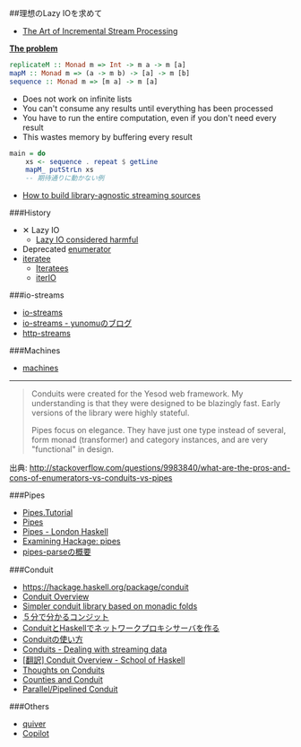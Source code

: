 ##理想のLazy IOを求めて
* [The Art of Incremental Stream Processing](http://mth.io/talks/streams/)

[**The problem**](http://www.scs.stanford.edu/14sp-cs240h/slides/pipes-slides.html#(3))

```haskell
replicateM :: Monad m => Int -> m a -> m [a]
mapM :: Monad m => (a -> m b) -> [a] -> m [b]
sequence :: Monad m => [m a] -> m [a]
```

* Does not work on infinite lists
* You can't consume any results until everything has been processed
* You have to run the entire computation, even if you don't need every result
* This wastes memory by buffering every result

```haskell
main = do
    xs <- sequence . repeat $ getLine
    mapM_ putStrLn xs
    -- 期待通りに動かない例
```

* [How to build library-agnostic streaming sources](http://www.haskellforall.com/2014/11/how-to-build-library-agnostic-streaming.html)

###History
* ✕ Lazy IO
    * [Lazy IO considered harmful](https://sites.google.com/site/haskell/notes/lazy-io-considered-harmful-way-to-go-left-fold-enumerator)
* Deprecated [enumerator](https://hackage.haskell.org/package/enumerator)
* [iteratee](https://hackage.haskell.org/package/iteratee)
    * [Iteratees](https://ro-che.info/ccc/15)
    * [iterIO](https://hackage.haskell.org/package/iterIO)

###io-streams
* [io-streams](http://hackage.haskell.org/package/io-streams)
* [io-streams - yunomuのブログ](http://yunomu.hatenablog.jp/entry/2013/09/22/160859)
* [http-streams](https://hackage.haskell.org/package/http-streams)

###Machines
* [machines](http://hackage.haskell.org/package/machines)

----

> Conduits were created for the Yesod web framework. My understanding is that they were designed to be blazingly fast. Early versions of the library were highly stateful.
> 
> Pipes focus on elegance. They have just one type instead of several, form monad (transformer) and category instances, and are very "functional" in design.

出典: <http://stackoverflow.com/questions/9983840/what-are-the-pros-and-cons-of-enumerators-vs-conduits-vs-pipes>

###Pipes
* [Pipes.Tutorial](https://hackage.haskell.org/package/pipes/docs/Pipes-Tutorial.html)
* [Pipes](http://www.scs.stanford.edu/14sp-cs240h/slides/pipes-slides.html)
* [Pipes - London Haskell](https://www.youtube.com/watch?v=2jdJGdA7AYs)
* [Examining Hackage: pipes](http://jozefg.bitbucket.org/posts/2015-06-01-pipes.html)
* [pipes-parseの概要](http://qiita.com/hiratara/items/88ffab011f6e93a88f64)

###Conduit
* <https://hackage.haskell.org/package/conduit>
* [Conduit Overview](https://www.fpcomplete.com/user/snoyberg/library-documentation/conduit-overview)
* [Simpler conduit library based on monadic folds](http://newartisans.com/2014/06/simpler-conduit-library/)
* [５分で分かるコンジット](http://melpon.org/yesodbookjp/conduit)
* [ConduitとHaskellでネットワークプロキシサーバを作る](http://tanakh.jp/posts/2012-07-01-conduit-0.5.html)
* [Conduitの使い方](http://qiita.com/siphilia_rn/items/f3d8d83496a8eab65274)
* [Conduits - Dealing with streaming data](http://none.io/posts/2014-07-03-Conduits---Dealing-with-streaming-data.html)
* [[翻訳] Conduit Overview - School of Haskell](http://qiita.com/alpha22jp/items/0d634b0bb9f4ccb0cd05)
* [Thoughts on Conduits](http://neilmitchell.blogspot.jp/2015/07/thoughts-on-conduits.html)
* [Counties and Conduit](http://levischuck.com/posts/2015-07-26-counties-and-conduit.html)
* [Parallel/Pipelined Conduit](http://neilmitchell.blogspot.jp/2015/07/parallelpipelined-conduit.html)

###Others
* [quiver](http://hackage.haskell.org/package/quiver)
* [Copilot](http://leepike.github.io/Copilot/)
